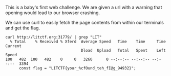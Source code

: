 This is a baby's first web challenge. We are given a url with a warning that opening would lead to our browser crashing.

We can use curl to easily fetch the page contents from within our terminals and get the flag.

```
curl http://litctf.org:31779/ | grep "LIT"
  % Total    % Received % Xferd  Average Speed   Time    Time     Time  Current
                                 Dload  Upload   Total   Spent    Left  Speed
100   482  100   482    0     0   3260      0 --:--:-- --:--:-- --:--:--  3394
      const flag = "LITCTF{your_%cfOund_teh_fI@g_94932}";
```